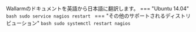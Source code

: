 Wallarmのドキュメントを英語から日本語に翻訳します。
					=== "Ubuntu 14.04"
    ```bash
    sudo service nagios restart
    ```
=== "その他のサポートされるディストリビューション"
    ```bash
    sudo systemctl restart nagios
    ```